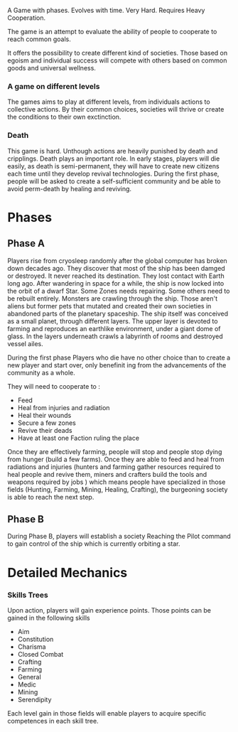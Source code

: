 A Game with phases. Evolves with time. Very Hard. Requires Heavy Cooperation.

The game is an attempt to evaluate the ability of people to cooperate to reach common goals. 

It offers the possibility to create different kind of societies. Those based on egoism and individual success will compete with others based on common goods and universal wellness.

### A game on different levels

The games aims to play at different levels, from individuals actions to collective actions. By their common choices, societies will thrive or create the conditions to their own exctinction.

### Death

This game is hard. Unthough actions are heavily punished by death and cripplings. Death plays an important role. In early stages, players will die easily, as death is semi-permanent, they will have to create new citizens each time until they develop revival technologies. During the first phase, people will be asked to create a self-sufficient community and be able to avoid perm-death by healing and reviving.

# Phases
## Phase A

Players rise from cryosleep randomly after the global computer has broken down decades ago. 
They discover that most of the ship has been damged or destroyed. It never reached its destination. 
They lost contact with Earth long ago. After wandering in space for a while, the ship is now locked into the orbit of a dwarf Star. Some Zones needs repairing. Some others need to be rebuilt entirely. Monsters are crawling through the ship.
Those aren't aliens but former pets that mutated and created their own societies in abandoned parts of the planetary spaceship.
The ship itself was conceived as a small planet, through different layers.
The upper layer is devoted to farming and reproduces an earthlike environment, under a giant dome of glass.
In the layers underneath crawls a labyrinth of rooms and destroyed vessel ailes.

During the first phase Players who die have no other choice than to create a new player and start over, only benefinit ing from the advancements of the community as a whole.

They will need to cooperate to :

*   Feed
*   Heal from injuries and radiation
*   Heal their wounds
*   Secure a few zones
*   Revive their deads
*   Have at least one Faction ruling the place

Once they are effectively farming, people will stop and people stop dying from hunger (build a few farms). Once they are able to feed and heal from radiations and injuries (hunters and farming gather resources required to heal people and revive them, miners and crafters build the tools and weapons required by jobs ) which means people have specialized in those fields (Hunting, Farming, Mining, Healing, Crafting), the burgeoning society is able to reach the next step.

## Phase B

During Phase B, players will establish a society
Reaching the Pilot command to gain control of the ship which is currently orbiting a star.

# Detailed Mechanics
### Skills Trees
Upon action, players will gain experience points. Those points can be gained in the following skills 

*   Aim
*   Constitution
*   Charisma
*   Closed Combat
*   Crafting
*   Farming
*   General
*   Medic
*   Mining
*   Serendipity

Each level gain in those fields will enable players to acquire specific competences in each skill tree.